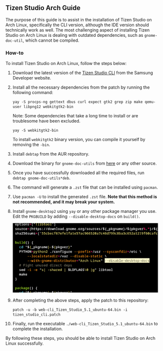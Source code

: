 ## Tizen Studio Arch Guide

The purpose of this guide is to assist in the installation of Tizen Studio on Arch Linux, specifically the CLI version, although the IDE version should technically work as well. The most challenging aspect of installing Tizen Studio on Arch Linux is dealing with outdated dependencies, such as `gnome-doc-util`, which cannot be compiled.

### How-to
To install Tizen Studio on Arch Linux, follow the steps below:

1. Download the latest version of the [Tizen Studio CLI](https://developer.tizen.org/development/tizen-studio/download) from the Samsung Developer website.
2. Install all the necessary dependencies from the patch by running the following command:

   ```
   yay -S procps-ng gettext dbus curl expect gtk2 grep zip make qemu-user libpng12 webkitgtk2-bin
   ```
   Note: Some dependencies that take a long time to install or are troublesome have been excluded.

   ```
   yay -S webkitgtk2-bin
   ```
   To install `webkitgtk2` binary version, you can compile it yourself by removing the `-bin`.
   
3. Install `debtap` from the AUR repository. 
4. Download the binary for `gnome-doc-utils` from [here](https://packages.ubuntu.com/bionic/gnome-doc-utils) or any other source.
5. Once you have successfully downloaded all the required files, run `debtap gnome-doc-utils*deb`.
6. The command will generate a `.zst` file that can be installed using `pacman`. 
7. Use `pacman -U` to install the generated `.zst` file. **Note that this method is not recommended, and it may break your system.**
8. Install `gnome-desktop2` using `yay` or any other package manager you use. Edit the `PKGBUILD` by adding `--disable-desktop-docs` on `build()`.

   ![](./readme/gnome_desktop2.png)

9. After completing the above steps, apply the patch to this repository:

   ```
   patch -u -b web-cli_Tizen_Studio_5.1_ubuntu-64.bin -i tizen_studio_cli.patch
   ```

10. Finally, run the executable `./web-cli_Tizen_Studio_5.1_ubuntu-64.bin` to complete the installation.

By following these steps, you should be able to install Tizen Studio on Arch Linux successfully.

